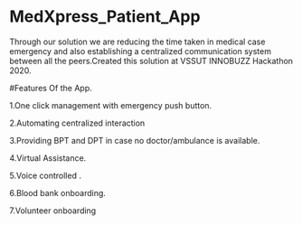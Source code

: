 # MedXpress_Patient_App
Through our solution we are reducing the time taken in medical case emergency and also establishing a centralized communication system between all the peers.Created this solution at VSSUT INNOBUZZ Hackathon 2020.

#Features Of the App.

1.One click management with emergency push button.

2.Automating centralized interaction

3.Providing BPT and DPT in case no doctor/ambulance is available.

4.Virtual Assistance.

5.Voice controlled .

6.Blood bank onboarding.

7.Volunteer onboarding
